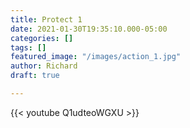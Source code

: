 ```yaml
---
title: Protect 1
date: 2021-01-30T19:35:10.000-05:00
categories: []
tags: []
featured_image: "/images/action_1.jpg"
author: Richard
draft: true

---
```

{{< youtube Q1udteoWGXU >}}